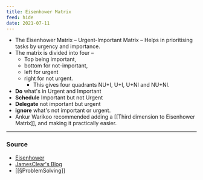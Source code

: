 ```yaml
---
title: Eisenhower Matrix
feed: hide
date: 2021-07-11
---
```


- The Eisenhower Matrix – Urgent-Important Matrix – Helps in prioritising tasks by urgency and importance. 
- The matrix is divided into four – 
	- Top being important, 
	- bottom for not-important,
	-  left for urgent
	-  right for not urgent. 
		- This gives four quadrants NU+I, U+I, U+NI and NU+NI.
-  **Do** what's in Urgent and Important
-  **Schedule** Important but not Urgent
-  **Delegate** not important but urgent 
-  **ignore** what's not important or urgent.
- Ankur Warikoo recommended adding a [[Third dimension to Eisenhower Matrix]], and making it practically easier. 

--- 

### Source
- [Eisenhower](https://www.eisenhower.me/eisenhower-matrix/)
- [JamesClear's Blog](https://jamesclear.com/eisenhower-box)
- [[§ProblemSolving]]